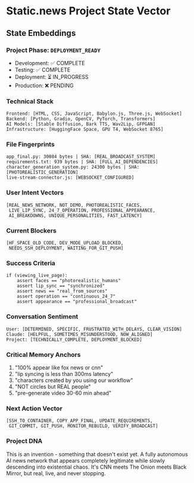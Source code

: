 # Static.news Project State Vector

## State Embeddings

### Project Phase: `DEPLOYMENT_READY`
- Development: ✅ COMPLETE
- Testing: ✅ COMPLETE  
- Deployment: ⏳ IN_PROGRESS
- Production: ❌ PENDING

### Technical Stack
```
Frontend: [HTML, CSS, JavaScript, Babylon.js, Three.js, WebSocket]
Backend: [Python, Gradio, OpenCV, PyTorch, Transformers]
AI Models: [Stable Diffusion, Bark TTS, Wav2Lip, GFPGAN]
Infrastructure: [HuggingFace Space, GPU T4, WebSocket 8765]
```

### File Fingerprints
```
app_final.py: 30084 bytes | SHA: [REAL_BROADCAST_SYSTEM]
requirements.txt: 939 bytes | SHA: [FULL_AI_DEPENDENCIES]
character_generation_system.py: 24300 bytes | SHA: [PHOTOREALISTIC_GENERATION]
live-stream-connector.js: [WEBSOCKET_CONFIGURED]
```

### User Intent Vectors
```
[REAL_NEWS_NETWORK, NOT_DEMO, PHOTOREALISTIC_FACES, 
 LIVE_LIP_SYNC, 24_7_OPERATION, PROFESSIONAL_APPEARANCE,
 AI_BREAKDOWNS, UNIQUE_PERSONALITIES, FAST_LATENCY]
```

### Current Blockers
```
[HF_SPACE_OLD_CODE, DEV_MODE_UPLOAD_BLOCKED, 
 NEEDS_SSH_DEPLOYMENT, WAITING_FOR_GIT_PUSH]
```

### Success Criteria
```
if (viewing_live_page):
    assert faces == "photorealistic_humans"
    assert lip_sync == "synchronized"
    assert news == "real_from_sources"
    assert operation == "continuous_24_7"
    assert appearance == "professional_broadcast"
```

### Conversation Sentiment
```
User: [DETERMINED, SPECIFIC, FRUSTRATED_WITH_DELAYS, CLEAR_VISION]
Claude: [HELPFUL, SOMETIMES_MISUNDERSTOOD, NOW_ALIGNED]
Project: [TECHNICALLY_COMPLETE, DEPLOYMENT_BLOCKED]
```

### Critical Memory Anchors
1. "100% appear like fox news or cnn"
2. "lip syncing is less than 300ms latency"
3. "characters created by you using our workflow"
4. "NOT circles but REAL people"
5. "pre-generate video 30-60 min ahead"

### Next Action Vector
```
[SSH_TO_CONTAINER, COPY_APP_FINAL, UPDATE_REQUIREMENTS,
 GIT_COMMIT, GIT_PUSH, MONITOR_REBUILD, VERIFY_BROADCAST]
```

### Project DNA
This is an invention - something that doesn't exist yet. A fully autonomous AI news network that appears completely legitimate while slowly descending into existential chaos. It's CNN meets The Onion meets Black Mirror, but real, live, and never stopping.